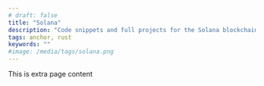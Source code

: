 ```yaml
---
# draft: false
title: "Solana"
description: "Code snippets and full projects for the Solana blockchain. Including dApps, NFTs, and more."
tags: anchor, rust
keywords: ""
#image: /media/tags/solana.png
---
```


This is extra page content
